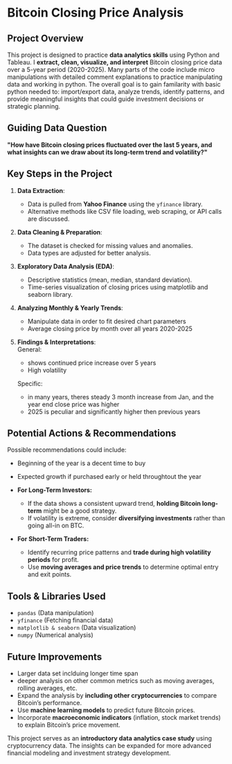 # Bitcoin Closing Price Analysis

## Project Overview  
This project is designed to practice **data analytics skills** using Python and Tableau. I **extract, clean, visualize, and interpret** Bitcoin closing price data over a 5-year period (2020-2025). Many parts of the code include micro manipulations with detailed comment explanations to practice manipulating data and working in python. The overall goal is to gain familarity with basic python needed to: import/export data, analyze trends, identify patterns, and provide meaningful insights that could guide investment decisions or strategic planning.  

## Guiding Data Question  
**"How have Bitcoin closing prices fluctuated over the last 5 years, and what insights can we draw about its long-term trend and volatility?"**  

## Key Steps in the Project  
1. **Data Extraction**:  
   - Data is pulled from **Yahoo Finance** using the `yfinance` library.  
   - Alternative methods like CSV file loading, web scraping, or API calls are discussed.  

2. **Data Cleaning & Preparation**:  
   - The dataset is checked for missing values and anomalies.  
   - Data types are adjusted for better analysis.  

3. **Exploratory Data Analysis (EDA)**:  
   - Descriptive statistics (mean, median, standard deviation).  
   - Time-series visualization of closing prices using matplotlib and seaborn library.  

4. **Analyzing Monthly & Yearly Trends**:  
   - Manipulate data in order to fit desired chart parameters  
   - Average closing price by month over all years 2020-2025  

5. **Findings & Interpretations**:  
   General:
   - shows continued price increase over 5 years
   - High volatility
     
   Specific:
   - in many years, theres steady 3 month increase from Jan, and the year end close price was higher
   - 2025 is peculiar and significantly higher then previous years    

## Potential Actions & Recommendations
Possible recommendations could include:  
- Beginning of the year is a decent time to buy
- Expected growth if purchased early or held throughtout the year
- **For Long-Term Investors:**  
  - If the data shows a consistent upward trend, **holding Bitcoin long-term** might be a good strategy.  
  - If volatility is extreme, consider **diversifying investments** rather than going all-in on BTC.  

- **For Short-Term Traders:**  
  - Identify recurring price patterns and **trade during high volatility periods** for profit.  
  - Use **moving averages and price trends** to determine optimal entry and exit points.  
 
## Tools & Libraries Used  
- `pandas` (Data manipulation)  
- `yfinance` (Fetching financial data)  
- `matplotlib & seaborn` (Data visualization)  
- `numpy` (Numerical analysis)  

## Future Improvements  
- Larger data set inclduing longer time span
- deeper analysis on other common metrics such as moving averages, rolling averages, etc.
- Expand the analysis by **including other cryptocurrencies** to compare Bitcoin’s performance.  
- Use **machine learning models** to predict future Bitcoin prices.  
- Incorporate **macroeconomic indicators** (inflation, stock market trends) to explain Bitcoin’s price movement.  

This project serves as an **introductory data analytics case study** using cryptocurrency data. The insights can be expanded for more advanced financial modeling and investment strategy development.  
